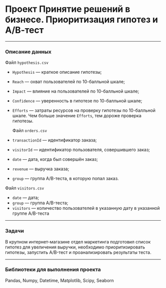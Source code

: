 # Проект Принятие решений в бизнесе. Приоритизация гипотез и А/В-тест

------------------
### Описание данных
Файл `hypothesis.csv`
* `Hypothesis` — краткое описание гипотезы;
* `Reach` — охват пользователей по 10-балльной шкале;
* `Impact` — влияние на пользователей по 10-балльной шкале;
* `Confidence` — уверенность в гипотезе по 10-балльной шкале;
* `Efforts` — затраты ресурсов на проверку гипотезы по 10-балльной шкале. 
  Чем больше значение `Efforts`, тем дороже проверка гипотезы.
  
  Файл `orders.csv`
* `transactionId` — идентификатор заказа;
* `visitorId` — идентификатор пользователя, совершившего заказ;
* `date` — дата, когда был совершён заказ;
* `revenue` — выручка заказа;
* `group` — группа A/B-теста, в которую попал заказ.

Файл `visitors.csv`
* `date` — дата;
* `group` — группа A/B-теста;
* `visitors` — количество пользователей в указанную дату в указанной группе A/B-теста
-----------------
### Задачи

В крупном интернет-магазине отдел маркетинга подготовил список гипотез для увеличения выручки, 
необходимо приоритизировать гипотезы, запустить A/B-тест и проанализировать результаты теста.  

------------------
### Библиотеки для выполнения проекта

Pandas, Numpy, Datetime, Matplotlib, Scipy, Seaborn 
